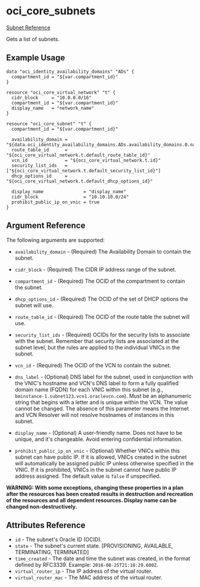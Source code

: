 # oci\_core\_subnets

[Subnet Reference][f9264814]

  [f9264814]: https://docs.us-phoenix-1.oraclecloud.com/api/#/en/iaas/20160918/Subnet/ "SubnetReference"

Gets a list of subnets.

## Example Usage

```
data "oci_identity_availability_domains" "ADs" {
  compartment_id = "${var.compartment_id}"
}

resource "oci_core_virtual_network" "t" {
  cidr_block     = "10.0.0.0/16"
  compartment_id = "${var.compartment_id}"
  display_name   = "network_name"
}

resource "oci_core_subnet" "t" {
  compartment_id = "${var.compartment_id}"

  availability_domain = "${data.oci_identity_availability_domains.ADs.availability_domains.0.name}"
  route_table_id      = "${oci_core_virtual_network.t.default_route_table_id}"
  vcn_id              = "${oci_core_virtual_network.t.id}"
  security_list_ids   = ["${oci_core_virtual_network.t.default_security_list_id}"]
  dhcp_options_id     = "${oci_core_virtual_network.t.default_dhcp_options_id}"

  display_name               = "display_name"
  cidr_block                 = "10.10.10.0/24"
  prohibit_public_ip_on_vnic = true
}
```

## Argument Reference

The following arguments are supported:

* `availability_domain` - (Required) The Availability Domain to contain the subnet.
* `cidr_block` - (Required) The CIDR IP address range of the subnet.
* `compartment_id` - (Required) The OCID of the compartment to contain the subnet.
* `dhcp_options_id` - (Required) The OCID of the set of DHCP options the subnet will use.
* `route_table_id` - (Required) The OCID of the route table the subnet will use.
* `security_list_ids` - (Required) OCIDs for the security lists to associate with the subnet. Remember that security lists are associated at the subnet level, but the rules are applied to the individual VNICs in the subnet.
* `vcn_id` - (Required) The OCID of the VCN to contain the subnet.

* `dns_label` - (Optional) DNS label for the subnet, used in conjunction with the VNIC's hostname and VCN's DNS label to form a fully qualified domain name (FQDN) for each VNIC within this subnet (e.g., `bminstance-1.subnet123.vcn1.oraclevcn.com`). Must be an alphanumeric string that begins with a letter and is unique within the VCN. The value cannot be changed. The absence of this parameter means the Internet and VCN Resolver will not resolve hostnames of instances in this subnet.
* `display_name` - (Optional) A user-friendly name. Does not have to be unique, and it's changeable. Avoid entering confidential information.
* `prohibit_public_ip_on_vnic` - (Optional) Whether VNICs within this subnet can have public IP. If it is allowed, VNICs created in the subnet will automatically be assigned public IP unless otherwise specified in the VNIC. If it is prohibited, VNICs in the subnet cannot have public IP address assigned. The default value is `false` if unspecified.

**WARNING: With some exceptions, changing these properties in a plan after the resources has been created results in destruction and recreation of the resources and all dependent resources. Display name can be changed non-destructively.**  

## Attributes Reference

* `id` - The subnet's Oracle ID (OCID).
* `state` - The subnet's current state. [PROVISIONING, AVAILABLE, TERMINATING, TERMINATED]
* `time_created` - The date and time the subnet was created, in the format defined by RFC3339. Example: `2016-08-25T21:10:29.600Z`.
* `virtual_router_ip` - The IP address of the virtual router.
* `virtual_router_mac` - The MAC address of the virtual router.

